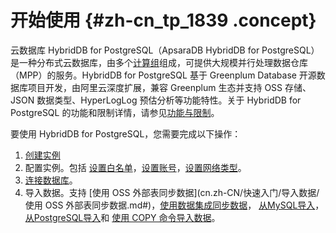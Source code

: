 # 开始使用 {#zh-cn_tp_1839 .concept}

云数据库 HybridDB for PostgreSQL（ApsaraDB HybridDB for PostgreSQL）是一种分布式云数据库，由多个[计算组](../../../../cn.zh-CN/产品简介/名词解释.md#)组成，可提供大规模并行处理数据仓库（MPP）的服务。HybridDB for PostgreSQL 基于 Greenplum Database 开源数据库项目开发，由阿里云深度扩展，兼容 Greenplum 生态并支持 OSS 存储、JSON 数据类型、HyperLogLog 预估分析等功能特性。关于 HybridDB for PostgreSQL 的功能和限制详情，请参见[功能与限制](../../../../cn.zh-CN/产品简介/功能与限制.md#)。

要使用 HybridDB for PostgreSQL，您需要完成以下操作：

1.  [创建实例](cn.zh-CN/快速入门/创建实例.md#)
2.  配置实例。包括 [设置白名单](cn.zh-CN/快速入门/配置实例/设置白名单.md#)，[设置账号](cn.zh-CN/快速入门/配置实例/设置账号.md#)，[设置网络类型](cn.zh-CN/快速入门/配置实例/设置网络类型.md#)。
3.  [连接数据库](cn.zh-CN/快速入门/连接数据库.md#)。
4.  导入数据。支持 [使用 OSS 外部表同步数据](cn.zh-CN/快速入门/导入数据/使用 OSS 外部表同步数据.md#)，[使用数据集成同步数据](cn.zh-CN/快速入门/导入数据/使用数据集成同步数据.md#)， [从MySQL导入](cn.zh-CN/快速入门/导入数据/从MySQL导入.md#)，[从PostgreSQL导入](cn.zh-CN/快速入门/导入数据/从PostgreSQL导入.md#)和 [使用 COPY 命令导入数据](cn.zh-CN/.md#)。

